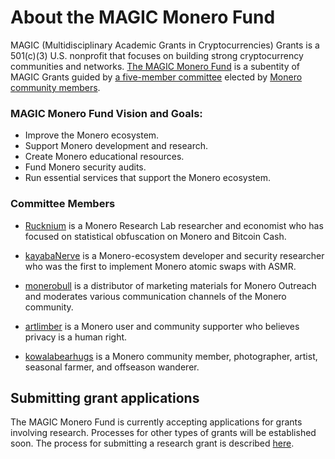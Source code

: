 # About the MAGIC Monero Fund

MAGIC (Multidisciplinary Academic Grants in Cryptocurrencies) Grants is a 501(c)(3) U.S. nonprofit that focuses on building strong cryptocurrency communities and networks. [The MAGIC Monero Fund](https://magicgrants.org/funds/monero) is a subentity of MAGIC Grants guided by [a five-member committee](https://magicgrants.org/Monero-Fund-Committee/) elected by [Monero community members](https://magicgrants.org/funds/monero/monero_fund_voters/).

### MAGIC Monero Fund Vision and Goals:

* Improve the Monero ecosystem.
* Support Monero development and research.
* Create Monero educational resources.
* Fund Monero security audits.
* Run essential services that support the Monero ecosystem.

### Committee Members

* [Rucknium](https://github.com/Rucknium) is a Monero Research Lab researcher and economist who has focused on statistical obfuscation on Monero and Bitcoin Cash.

* [kayabaNerve](https://twitter.com/kayabaNerve) is a Monero-ecosystem developer and security  researcher who was the first to implement Monero atomic swaps with ASMR.

* [monerobull](https://twitter.com/monerobull) is a distributor of marketing materials for Monero Outreach and moderates various communication channels of the Monero community.

* [artlimber](https://github.com/artlimber) is a Monero user and community supporter who believes privacy is a human right.

* [kowalabearhugs](https://twitter.com/kowalabearhugs) is a Monero community member, photographer, artist, seasonal farmer, and offseason wanderer.
  
## Submitting grant applications

The MAGIC Monero Fund is currently accepting applications for grants involving research. Processes for other types of grants will be established soon. The process for submitting a research grant is described [here](https://github.com/MAGICGrants/Monero-Fund/blob/main/Research-Grant-RFP.md).


